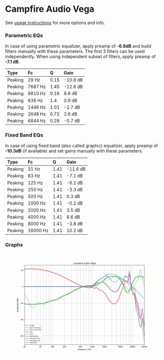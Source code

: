 # Campfire Audio Vega
See [usage instructions](https://github.com/jaakkopasanen/AutoEq#usage) for more options and info.

### Parametric EQs
In case of using parametric equalizer, apply preamp of **-6.8dB** and build filters manually
with these parameters. The first 3 filters can be used independently.
When using independent subset of filters, apply preamp of **-7.1 dB**.

| Type    | Fc      |    Q | Gain     |
|:--------|:--------|:-----|:---------|
| Peaking | 29 Hz   | 0.15 | -10.8 dB |
| Peaking | 7687 Hz | 1.45 | -12.6 dB |
| Peaking | 9810 Hz | 0.16 | 8.6 dB   |
| Peaking | 638 Hz  | 1.4  | 0.9 dB   |
| Peaking | 1446 Hz | 1.01 | -2.7 dB  |
| Peaking | 2648 Hz | 0.72 | 2.6 dB   |
| Peaking | 6844 Hz | 0.28 | -0.7 dB  |

### Fixed Band EQs
In case of using fixed band (also called graphic) equalizer, apply preamp of **-10.3dB**
(if available) and set gains manually with these parameters.

| Type    | Fc       |    Q | Gain     |
|:--------|:---------|:-----|:---------|
| Peaking | 31 Hz    | 1.41 | -11.6 dB |
| Peaking | 63 Hz    | 1.41 | -7.1 dB  |
| Peaking | 125 Hz   | 1.41 | -6.2 dB  |
| Peaking | 250 Hz   | 1.41 | -3.3 dB  |
| Peaking | 500 Hz   | 1.41 | 0.3 dB   |
| Peaking | 1000 Hz  | 1.41 | -0.2 dB  |
| Peaking | 2000 Hz  | 1.41 | 3.5 dB   |
| Peaking | 4000 Hz  | 1.41 | 6.6 dB   |
| Peaking | 8000 Hz  | 1.41 | -3.8 dB  |
| Peaking | 16000 Hz | 1.41 | 10.2 dB  |

### Graphs
![](./Campfire%20Audio%20Vega.png)